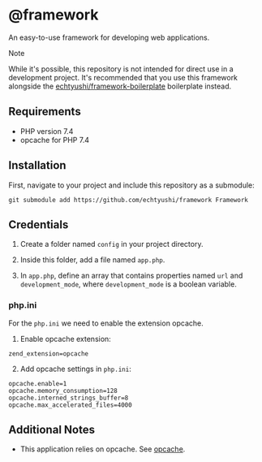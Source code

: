 # @framework

An easy-to-use framework for developing web applications.

> [!NOTE]
> While it's possible, this repository is not intended for direct use in a development project. It's recommended that you use this framework alongside the [echtyushi/framework-boilerplate](https://github.com/echtyushi/framework-boilerplate/tree/master) boilerplate instead.

## Requirements
- PHP version 7.4
- opcache for PHP 7.4

## Installation
First, navigate to your project and include this repository as a submodule:

    git submodule add https://github.com/echtyushi/framework Framework

## Credentials

1.    Create a folder named `config` in your project directory. 

2.    Inside this folder, add a file named `app.php`. 

3.    In `app.php`, define an array that contains properties named `url` and `development_mode`, where `development_mode` is a boolean variable.

### php.ini

For the `php.ini` we need to enable the extension opcache.

1.  Enable opcache extension:
```
zend_extension=opcache
```
2.  Add opcache settings in `php.ini`:
```
opcache.enable=1
opcache.memory_consumption=128
opcache.interned_strings_buffer=8
opcache.max_accelerated_files=4000
```
## Additional Notes

- This application relies on opcache. See [opcache](https://www.php.net/manual/en/opcache.installation.php).
